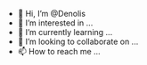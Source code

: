 - 👋 Hi, I’m @Denolis
- 👀 I’m interested in ...
- 🌱 I’m currently learning ...
- 💞️ I’m looking to collaborate on ...
- 📫 How to reach me ...

<!---
Denolis/Denolis is a ✨ special ✨ repository because its `README.md` (this file) appears on your GitHub profile.
You can click the Preview link to take a look at your changes.
--->
